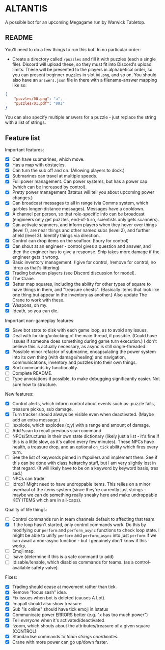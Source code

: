 # ALTANTIS
A possible bot for an upcoming Megagame run by Warwick Tabletop.

## README
You'll need to do a few things to run this bot. In no particular order:

* Create a directory called `/puzzles` and fill it with puzzles (each a single file). Discord will upload these, so they must fit into Discord's upload limits. These will be presented to the players in alphabetical order, so you can present beginner puzzles in slot `00.png`, and so on. You should also have an `answers.json` file in there with a filename-answer mapping like so:

```json
{
    "puzzles/00.png": "a",
    "puzzles/01.pdf": "001"
}
```

You can also specify multiple answers for a puzzle - just replace the string with a list of strings.

## Feature list

Important features:
- [x] Can have submarines, which move.
- [x] Has a map with obstacles.
- [x] Can turn the sub off and on. (Allowing players to dock.)
- [x] Submarines can travel at multiple speeds.
- [x] Full power management. Can power systems, but has a power cap (which can be increased by control).
- [x] Pretty power management (!status will tell you about upcoming power changes.)
- [x] Can broadcast messages to all in range (via Comms system, which garbles longer-distance messages). Messages have a cooldown.
- [x] A channel per person, so that role-specific info can be broadcast (engineers only get puzzles, end-of-turn, scientists only gets scanners).
- [x] Can activate scanners, and inform players when they hover over things (level 1), are near things and other named subs (level 2), and further afield (level 3). Identify things via direction.
- [x] Control can drop items on the seafloor. (!bury for control)
- [x] Can shout at an engineer - control gives a question and answer, and then the engineer has to give a response. Ship takes more damage if the engineer gets it wrong.
- [x] Basic inventory management. (!give for control, !remove for control, no !drop as that's littering)
- [x] Trading between players (see Discord discussion for model).
- [x] The Crane.
- [x] Better map squares, including the ability for other types of square to have things in them, and "treasure chests". (Basically items that look like one thing but appear in the inventory as another.) Also update The Crane to work with these.
- [x] Weapons, oh my.
- [x] !death, so you can die.

Important non-gameplay features:
- [x] Save bot state to disk with each game loop, as to avoid any issues.
- [x] Deal with locking/unlocking of the main thread, if possible. (Could have issues if someone does something during game turn execution.) I don't believe this is actually necessary, as async is still single-threaded.
- [x] Possible minor refactor of submarine, encapsulating the power system into its own thing (with damage/healing) and navigation, communications, inventory and puzzles into their own things.
- [x] Sort commands by functionality.
- [ ] Complete README.
- [ ] Type annotations if possible, to make debugging significantly easier. Not sure how to structure.

New features:
- [x] Control alerts, which inform control about events such as: puzzle fails, treasure pickup, sub damage.
- [x] Turn tracker should always be visible even when deactivated. (Maybe add an extra message.)
- [ ] !explode, which explodes (x,y) with a range and amount of damage.
- [ ] Add !scan to recall previous scan command.
- [ ] NPCs/Structures in their own state dictionary (likely just a list - it's fine if this is a little slow, as it's called every few minutes). These NPCs have health, a treasure drop, and an optional `on_tick` ability which fires every turn.
- [ ] See the list of keywords pinned in #spoilers and implement them. See if this can be done with class heirarchy stuff, but I am very slightly lost in that regard. (It will likely have to be on a keyword by keyword basis, tres sad.)
- [ ] NPCs can trade.
- [ ] !drop? Might need to have undroppable items. This relies on a minor overhaul of the items system (since they're currently just strings - maybe we can do something really sneaky here and make undroppable KEY ITEMS which are in all-caps).

Quality of life things:
- [ ] Control commands run in team channels default to affecting that team.
- [x] If the loop hasn't started, only control commands work. Do this by modifying our `perform` and `perform_async` functions to check loop state. I might be able to unify `perform` and `perform_async` into just `perform` if we can await a non-async function - but I genuinely don't know if this works.
- [ ] Emoji map.
- [ ] !save (determine if this is a safe command to add)
- [ ] !disable/!enable, which disables commands for teams. (as a control-available safety valve).

Fixes:
- [x] Trading should cease at movement rather than tick.
- [x] Remove "focus sash" idea.
- [x] Fix issues when bot is deleted (causes A Lot).
- [x] !mapall should also show treasure
- [x] Sub "is online" should have tick emoji in !status
- [x] Communicate power ERRORS better (e.g. "x has too much power")
- [x] Tell _everyone_ when it's activated/deactivated.
- [x] !zoom, which shouts about the attributes/treasure of a given square (CONTROL)
- [x] Standardise commands to _team_ _strings_ _coordinates_.
- [x] Crane with more power can go up/down faster.